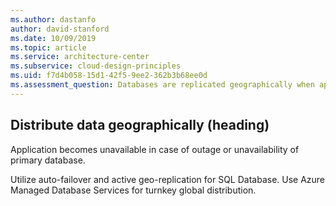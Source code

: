 ```yaml
---
ms.author: dastanfo
author: david-stanford
ms.date: 10/09/2019
ms.topic: article
ms.service: architecture-center
ms.subservice: cloud-design-principles
ms.uid: f7d4b058-15d1-42f5-9ee2-362b3b68ee0d
ms.assessment_question: Databases are replicated geographically when appropriate
---
```

## Distribute data geographically (heading)

<div class="alert is-warning"><p>Application becomes unavailable in case of outage or unavailability of primary database.</p></div>

Utilize auto-failover and active geo-replication for SQL Database. Use Azure Managed Database Services for turnkey global distribution.